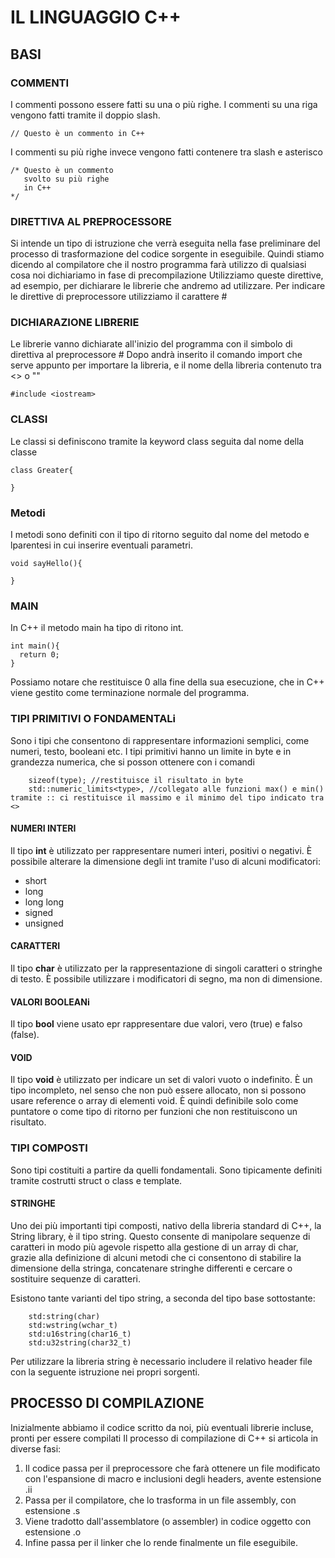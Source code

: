 # IL LINGUAGGIO C++

## BASI

### COMMENTI

I commenti possono essere fatti su una o più righe. 
I commenti su una riga vengono fatti  tramite il doppio slash.

    // Questo è un commento in C++
    
I commenti su più righe invece vengono fatti contenere tra slash e asterisco

    /* Questo è un commento
       svolto su più righe
       in C++
    */
    
### DIRETTIVA AL PREPROCESSORE

Si intende un tipo di istruzione che verrà eseguita nella fase preliminare del processo di trasformazione del codice sorgente in eseguibile.
Quindi stiamo dicendo al compilatore che il nostro programma farà utilizzo di qualsiasi cosa noi dichiariamo in fase di precompilazione
Utilizziamo queste direttive, ad esempio, per dichiarare le librerie che andremo ad utilizzare.
Per indicare le direttive di preprocessore utilizziamo il carattere #

### DICHIARAZIONE LIBRERIE

Le librerie vanno dichiarate all'inizio del programma con il simbolo di direttiva al preprocessore #
Dopo andrà inserito il comando import che serve appunto per importare la libreria, e il nome della libreria contenuto tra <> o ""

    #include <iostream>
    
### CLASSI

Le classi si definiscono tramite la keyword class seguita dal nome della classe

    class Greater{
    
    }
    
    
### Metodi

I metodi sono definiti con il tipo di ritorno seguito dal nome del metodo e lparentesi in cui inserire eventuali parametri.
    
    void sayHello(){
    
    }
    
### MAIN

In C++ il metodo main ha tipo di ritono int.

    int main(){
      return 0;
    }
Possiamo notare che restituisce 0 alla fine della sua esecuzione, che in C++ viene gestito come terminazione normale del programma.


### TIPI PRIMITIVI O FONDAMENTALi

Sono i tipi che consentono di rappresentare informazioni semplici, come numeri, testo, booleani etc.
I tipi primitivi hanno un limite in byte e in grandezza numerica, che si posson ottenere con i comandi
        
        sizeof(type); //restituisce il risultato in byte
        std::numeric_limits<type>, //collegato alle funzioni max() e min() tramite :: ci restituisce il massimo e il minimo del tipo indicato tra <>

#### NUMERI INTERI

Il tipo <b>int</b> è utilizzato per rappresentare numeri interi, positivi o negativi.
È possibile alterare la dimensione degli int tramite l'uso di alcuni modificatori:

- short
- long
- long long
- signed
- unsigned

#### CARATTERI

Il tipo <b>char</b> è utilizzato per la rappresentazione di singoli caratteri o stringhe di testo.
È possibile utilizzare i modificatori di segno, ma non di dimensione.

#### VALORI BOOLEANi

Il tipo <b>bool</b> viene usato epr rappresentare due valori, vero (true) e falso (false).

#### VOID

Il tipo <b>void</b> è utilizzato per indicare un set di valori vuoto o indefinito. È un tipo incompleto, nel senso che non può essere allocato, non si possono usare reference o array di elementi void. È quindi definibile solo come puntatore o come tipo di ritorno per funzioni che non restituiscono un risultato.

### TIPI COMPOSTI
Sono tipi costituiti a partire da quelli fondamentali. Sono tipicamente definiti tramite costrutti struct o class e template.

#### STRINGHE
Uno dei più importanti tipi composti, nativo della libreria standard di C++, la String library, è il tipo string.
Questo consente di manipolare sequenze di caratteri in modo più agevole rispetto alla gestione di un array di char, grazie alla definizione di alcuni metodi che ci consentono di stabilire la dimensione della stringa, concatenare stringhe differenti e cercare o sostituire sequenze di caratteri.

Esistono tante varianti del tipo string, a seconda del tipo base sottostante:

        std:string(char)
        std:wstring(wchar_t)
        std:u16string(char16_t)
        std:u32string(char32_t)
        
Per utilizzare la libreria string è necessario includere il relativo header file con la seguente istruzione nei propri sorgenti.

## PROCESSO DI COMPILAZIONE

Inizialmente abbiamo il codice scritto da noi, più eventuali librerie incluse, pronti per essere compilati
Il processo di compilazione di C++ si articola in diverse fasi:

  1. Il codice passa per il preprocessore che farà ottenere un file modificato con l'espansione di macro e inclusioni degli headers, avente estensione .ii
  2. Passa per il compilatore, che lo trasforma in un file assembly, con estensione .s
  3. Viene tradotto dall'assemblatore (o assembler) in codice oggetto con estensione .o
  4. Infine passa per il linker che lo rende finalmente un file eseguibile.
